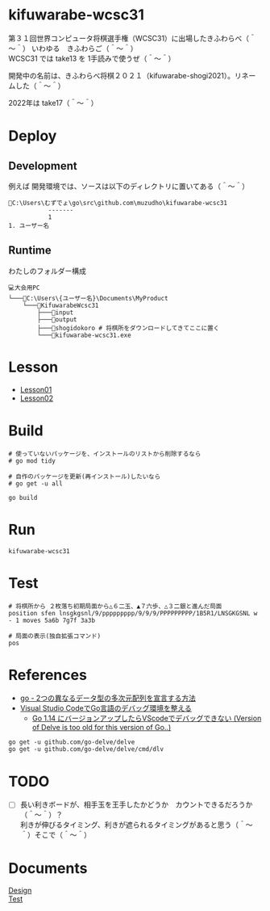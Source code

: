 # kifuwarabe-wcsc31

第３１回世界コンピュータ将棋選手権（WCSC31）に出場したきふわらべ（＾～＾） いわゆる　きふわらご（＾～＾）  
WCSC31 では take13 を 1手読みで使うぜ（＾～＾）  

開発中の名前は、きふわらべ将棋２０２１（kifuwarabe-shogi2021）。リネームした（＾～＾）  

2022年は take17（＾～＾）  

# Deploy

## Development

例えば 開発環境では、ソースは以下のディレクトリに置いてある（＾～＾）  

```
📂C:\Users\むずでょ\go\src\github.com\muzudho\kifuwarabe-wcsc31  
           -------
           1
1. ユーザー名
```

## Runtime

わたしのフォルダー構成

```plain
💻大会用PC
└───📂C:\Users\{ユーザー名}\Documents\MyProduct
    └───📂KifuwarabeWcsc31
        ├───📂input
        ├───📂output
        ├───📂shogidokoro # 将棋所をダウンロードしてきてここに置く
        └───📄kifuwarabe-wcsc31.exe
```

# Lesson

* [Lesson01](./lesson01/README.md)
* [Lesson02](./lesson02/README.md)
# Build

```shell
# 使っていないパッケージを、インストールのリストから削除するなら
# go mod tidy

# 自作のパッケージを更新(再インストール)したいなら
# go get -u all

go build
```

# Run

```shell
kifuwarabe-wcsc31
```

# Test

```shell
# 将棋所から ２枚落ち初期局面から△６二玉、▲７六歩、△３二銀と進んだ局面
position sfen lnsgkgsnl/9/ppppppppp/9/9/9/PPPPPPPPP/1B5R1/LNSGKGSNL w - 1 moves 5a6b 7g7f 3a3b

# 局面の表示(独自拡張コマンド)
pos
```

# References

* [go - 2つの異なるデータ型の多次元配列を宣言する方法](https://cloud6.net/so/go/977771)
* [Visual Studio CodeでGo言語のデバッグ環境を整える](https://qiita.com/momotaro98/items/7fbcad57a9d8488fe999)
  * [Go 1.14 にバージョンアップしたらVScodeでデバッグできない (Version of Delve is too old for this version of Go..)](https://madadou.info/2020/07/31/post-2108/)

```shell
go get -u github.com/go-delve/delve
go get -u github.com/go-delve/delve/cmd/dlv
```

# TODO

* [ ] 長い利きボードが、相手玉を王手したかどうか　カウントできるだろうか（＾～＾）？  
利きが伸びるタイミング、利きが遮られるタイミングがあると思う（＾～＾）そこで（＾～＾）

# Documents

[Design](./doc/design.md)  
[Test](./doc/test.md)  
